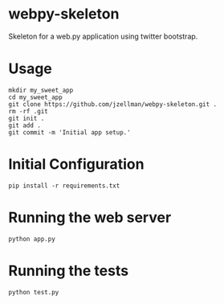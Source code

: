 webpy-skeleton
==============

Skeleton for a web.py application using twitter bootstrap.

Usage
==============
    mkdir my_sweet_app
    cd my_sweet_app
    git clone https://github.com/jzellman/webpy-skeleton.git .
    rm -rf .git
    git init .
    git add . 
    git commit -m 'Initial app setup.'

Initial Configuration
==============
    pip install -r requirements.txt

Running the web server 
====
    python app.py

Running the tests
====
    python test.py

